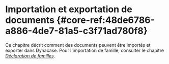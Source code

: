 # Importation et exportation de documents {#core-ref:48de6786-a886-4de7-81a5-c3f71ad780f8}
 
Ce chapitre décrit comment des documents peuvent être importés et exporter dans Dynacase.
Pour l'importation de famille, consulter le chapitre
 _[Déclaration de familles][famdef]_.

<!-- links -->
[famdef]: #core-ref:cfc7f53b-7982-431e-a04b-7b54eddf4a75